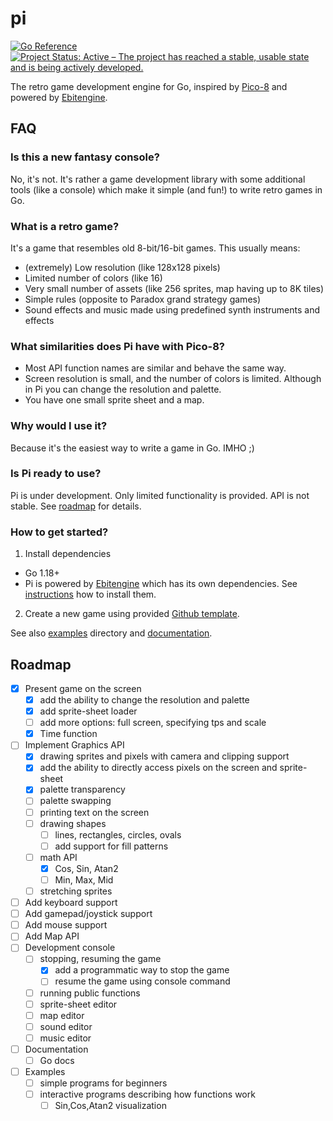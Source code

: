 # pi

[![Go Reference](https://pkg.go.dev/badge/github.com/elgopher/pi.svg)](https://pkg.go.dev/github.com/elgopher/pi)
[![Project Status: Active – The project has reached a stable, usable state and is being actively developed.](https://www.repostatus.org/badges/latest/active.svg)](https://www.repostatus.org/#active)

The retro game development engine for Go, inspired by [Pico-8](https://www.lexaloffle.com/pico-8.php) and powered by [Ebitengine](https://ebiten.org/).

## FAQ

### Is this a new fantasy console?

No, it's not. It's rather a game development library with some additional tools (like a console) which make it simple (and fun!) to write retro games in Go.

### What is a retro game?

It's a game that resembles old 8-bit/16-bit games. This usually means:

* (extremely) Low resolution (like 128x128 pixels)
* Limited number of colors (like 16)
* Very small number of assets (like 256 sprites, map having up to 8K tiles)
* Simple rules (opposite to Paradox grand strategy games)
* Sound effects and music made using predefined synth instruments and effects 

### What similarities does Pi have with Pico-8?

* Most API function names are similar and behave the same way.
* Screen resolution is small, and the number of colors is limited. Although in Pi you can change the resolution and palette.
* You have one small sprite sheet and a map.

### Why would I use it?

Because it's the easiest way to write a game in Go. IMHO ;)

### Is Pi ready to use?

Pi is under development. Only limited functionality is provided. API is not stable. See [roadmap](#roadmap) for details.

### How to get started?

1. Install dependencies
  * Go 1.18+
  * Pi is powered by [Ebitengine](https://ebiten.org/) which has its own dependencies. See [instructions](https://ebiten.org/documents/install.html) how to install them.
2. Create a new game using provided [Github template](https://github.com/elgopher/pi-template). 

See also [examples](examples) directory and [documentation](https://pkg.go.dev/github.com/elgopher/pi).

## Roadmap

* [x] Present game on the screen
  * [x] add the ability to change the resolution and palette
  * [x] add sprite-sheet loader
  * [ ] add more options: full screen, specifying tps and scale
  * [x] Time function
* [ ] Implement Graphics API
  * [x] drawing sprites and pixels with camera and clipping support
  * [x] add the ability to directly access pixels on the screen and sprite-sheet
  * [x] palette transparency
  * [ ] palette swapping
  * [ ] printing text on the screen
  * [ ] drawing shapes
    * [ ] lines, rectangles, circles, ovals
    * [ ] add support for fill patterns
  * [ ] math API
    * [x] Cos, Sin, Atan2
    * [ ] Min, Max, Mid
  * [ ] stretching sprites
* [ ] Add keyboard support
* [ ] Add gamepad/joystick support
* [ ] Add mouse support
* [ ] Add Map API
* [ ] Development console
  * [ ] stopping, resuming the game
    * [x] add a programmatic way to stop the game
    * [ ] resume the game using console command
  * [ ] running public functions
  * [ ] sprite-sheet editor
  * [ ] map editor
  * [ ] sound editor
  * [ ] music editor
* [ ] Documentation
  * [ ] Go docs
* [ ] Examples
  * [ ] simple programs for beginners
  * [ ] interactive programs describing how functions work
    * [ ] Sin,Cos,Atan2 visualization
